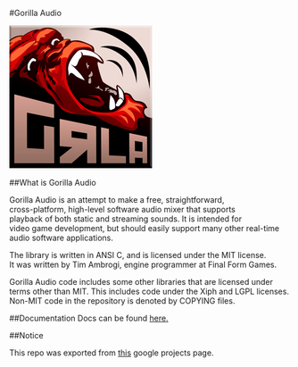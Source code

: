 #Gorilla Audio

![Gorilla Audio Logo][logo]

##What is Gorilla Audio

Gorilla Audio is an attempt to make a free, straightforward,  
cross-platform, high-level software audio mixer that supports   
playback of both static and streaming sounds. It is intended for  
video game development, but should easily support many other real-time   
audio software applications.


The library is written in ANSI C, and is licensed under the MIT license.   
It was written by Tim Ambrogi, engine programmer at Final Form Games.


Gorilla Audio code includes some other libraries that are licensed under   
terms other than MIT. This includes code under the Xiph and LGPL licenses.   
Non-MIT code in the repository is denoted by COPYING files.

##Documentation
Docs can be found [here.][docs]

##Notice

This repo was exported from [this][source] google projects page.

[docs]:http://www.finalformgames.com/gorilla/html/index.html
[logo]:data/256.png
[source]:http://code.google.com/p/gorilla-audio/
